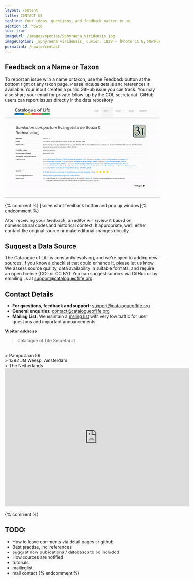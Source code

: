 ```yaml
---
layout: content
title: CONTACT US
tagline: Your ideas, questions, and feedback matter to us
section_id: howto
toc: true
imageUrl: /images/species/Sphyraena_viridensis.jpg    
imageCaption: _Sphyraena viridensis_ Cuvier, 1829 - [Photo CC By Markus Döring](https://www.inaturalist.org/observations/87857259)
permalink: /howto/contact
---
```


## Feedback on a Name or Taxon

To report an issue with a name or taxon, use the Feedback button at the bottom right of any taxon page. Please include details and references if available. Your input creates a public GitHub issue you can track. You may also share your email for private follow-up by the COL secretariat.
GitHub users can report issues directly in the data repository

<img src="/images/gif/Feedback.gif" alt="Feedback" loading="lazy">
 
{% comment %} [screenshot feedback button and pop up window]{% endcomment %}


After receiving your feedback, an editor will review it based on nomenclatural codes and historical context. If appropriate, we’ll either contact the original source or make editorial changes directly.


## Suggest a Data Source
The Catalogue of Life is constantly evolving, and we're open to adding new sources. If you know a checklist that could enhance it, please let us know. We assess source quality, data availability in suitable formats, and require an open license (CC0 or CC BY).
You can suggest sources via GitHub or by emailing us at [support@catalogueoflife.org](mailto:support@catalogueoflife.org).

## Contact Details

- **For questions, feedback and support:** [support@catalogueoflife.org](mailto:support@catalogueoflife.org)
- **General enquiries:** [contact@catalogueoflife.org](mailto:contact@catalogueoflife.org)
- **Mailing List:** We maintain a [maling list](https://lists.gbif.org/mailman/listinfo/col-users) with very low traffic for user questions and important announcements.

**Visitor address**

>  Catalogue of Life Secretariat
<br/>
>  Pampuslaan 59
<br/>
>  1382 JM Weesp, Amsterdam
<br/>
>  The Netherlands
<br/>



<div class="embed" id="contact-map">
  <iframe src="https://www.google.com/maps/embed?pb=!1m18!1m12!1m3!1d9756.936302881788!2d5.005945617773553!3d52.311754880888934!2m3!1f0!2f0!3f0!3m2!1i1024!2i768!4f13.1!3m3!1m2!1s0x47c60db161e340cd%3A0xd39abc567e687e8a!2sNoord%2C%20Pampuslaan%2059%2C%201382%20JM%20Weesp!5e0!3m2!1snl!2snl!4v1706105189105!5m2!1snl!2snl" width="600" height="450" style="border:0;" allowfullscreen="" loading="lazy" referrerpolicy="no-referrer-when-downgrade"></iframe>
</div>


{% comment %}
## TODO:
 - How to leave comments via detail pages or github
 - Best practise, incl references
 - suggest new publications / databases to be included
 - How sources are notified
 - tutorials
 - mailinglist
 - mail contact
{% endcomment %}


